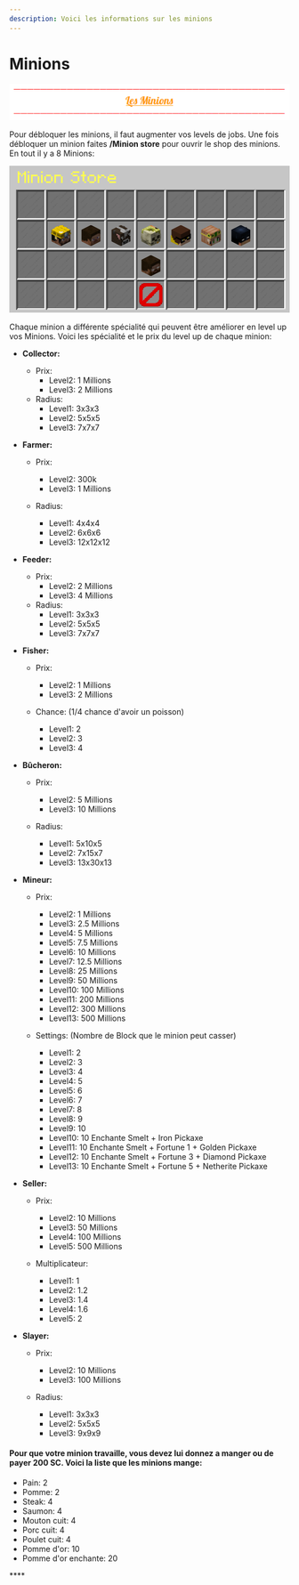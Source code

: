 ```yaml
---
description: Voici les informations sur les minions
---
```


# Minions

![](../.gitbook/assets/capture-decran-2021-03-15-154438.png)

Pour débloquer les minions, il faut augmenter vos levels de jobs. Une fois débloquer un minion faites **/Minion store** pour ouvrir le shop des minions. En tout il y a 8 Minions:

![](../.gitbook/assets/capture-decran-2021-03-15-154847.png)

Chaque minion a différente spécialité qui peuvent être améliorer en level up vos Minions. Voici les spécialité et le prix du level up de chaque minion: 

* **Collector:**

  * Prix:
    * Level2: 1 Millions
    * Level3: 2 Millions
  * Radius:
    * Level1: 3x3x3
    * Level2: 5x5x5
    * Level3: 7x7x7

* **Farmer:**
  * Prix:
    * Level2: 300k
    * Level3: 1 Millions
  * Radius:

    * Level1: 4x4x4
    * Level2: 6x6x6
    * Level3: 12x12x12
* **Feeder:**

  * Prix:
    * Level2: 2 Millions
    * Level3: 4 Millions
  * Radius:
    * Level1: 3x3x3
    * Level2: 5x5x5
    * Level3: 7x7x7

* **Fisher:**
  * Prix:
    * Level2: 1 Millions
    * Level3: 2 Millions
  * Chance: \(1/4 chance d'avoir un poisson\)

    * Level1: 2
    * Level2: 3
    * Level3: 4
* **Bûcheron:**
  * Prix:
    * Level2: 5 Millions
    * Level3: 10 Millions
  * Radius:

    * Level1: 5x10x5
    * Level2: 7x15x7
    * Level3: 13x30x13
* **Mineur:**
  * Prix:
    * Level2: 1 Millions
    * Level3: 2.5 Millions
    * Level4: 5 Millions
    * Level5: 7.5 Millions
    * Level6: 10 Millions
    * Level7: 12.5 Millions
    * Level8: 25 Millions
    * Level9: 50 Millions
    * Level10: 100 Millions
    * Level11: 200 Millions
    * Level12: 300 Millions
    * Level13: 500 Millions
  * Settings: \(Nombre de Block que le minion peut casser\)

    * Level1: 2
    * Level2: 3 
    * Level3: 4 
    * Level4: 5 
    * Level5: 6 
    * Level6: 7 
    * Level7: 8 
    * Level8: 9 
    * Level9: 10 
    * Level10: 10 Enchante Smelt + Iron Pickaxe
    * Level11: 10 Enchante Smelt + Fortune 1 + Golden Pickaxe
    * Level12: 10 Enchante Smelt + Fortune 3 + Diamond Pickaxe
    * Level13: 10 Enchante Smelt + Fortune 5 + Netherite Pickaxe
* **Seller:**
  * Prix:
    * Level2: 10 Millions
    * Level3: 50 Millions
    * Level4: 100 Millions
    * Level5: 500 Millions
  * Multiplicateur:

    * Level1: 1
    * Level2: 1.2
    * Level3: 1.4
    * Level4: 1.6
    * Level5: 2
* **Slayer:**
  * Prix:
    * Level2: 10 Millions
    * Level3: 100 Millions
  * Radius:

    * Level1: 3x3x3
    * Level2: 5x5x5
    * Level3: 9x9x9

#### Pour que votre minion travaille, vous devez lui donnez a manger ou de payer 200 SC. Voici la liste que les minions mange:

* Pain: 2 
* Pomme: 2 
* Steak: 4
* Saumon: 4
* Mouton cuit: 4
* Porc cuit: 4
* Poulet cuit: 4
* Pomme d'or: 10 
* Pomme d'or enchante: 20 





















\*\*\*\*

  


